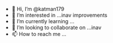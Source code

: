 - 👋 Hi, I’m @katman179
- 👀 I’m interested in ...inav improvements
- 🌱 I’m currently learning ...
- 💞️ I’m looking to collaborate on ...inav
- 📫 How to reach me ...

<!---
katman179/katman179 is a ✨ special ✨ repository because its `README.md` (this file) appears on your GitHub profile.
You can click the Preview link to take a look at your changes.
--->
